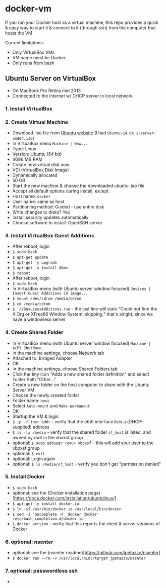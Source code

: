 docker-vm
=========

If you run your Docker host as a virtual machine, this repo provides a quick & easy way to start it & connect to it (through ssh) from the computer that hosts the VM

Current limitations:
- Only VirtualBox VMs
- VM name must be Docker
- Only runs from bash

## Ubuntu Server on VirtualBox
- On MacBook Pro Retina mid 2013
- Connected to the Internet w/ DHCP server in local network
### 1. Install VirtualBox
### 2. Create Virtual Machine
- Download .iso file from [Ubuntu website](http://www.ubuntu.com/download/server) (I had `ubuntu-14.04.1-server-amd64.iso`)
- In VirtualBox menu `Machine | New...`
- Type: Linux
- Version: Ubuntu (64 bit)
- 4096 MB RAM
- Create new virtual disk now
- VDI (VirtualBox Disk Image)
- Dynamically allocated
- 50 GB
- Start the new machine & choose the downloaded ubuntu .iso file
- Accept all default options during install, except:
- Host name: `docker`
- User name: same as host
- Partitioning method: Guided - use entire disk
- Write changes to disks? Yes
- Install security updates automatically
- Choose software to install: OpenSSH server
### 3. Install VirtualBox Guest Additions
- After reboot, login
- `$ sudo bash`
- `$ apt-get update`
- `$ apt-get -y upgrade`
- `$ apt-get -y install dkms`
- `$ reboot`
- After reboot, login
- `$ sudo bash`
- In VirtualBox menu (with Ubuntu server window focused) `Devices | Insert Guest Additions CD image...`
- `$ mount /dev/cdrom /media/cdrom`
- `$ cd /media/cdrom`
- `$ ./VBoxLinuxAdditions.run` - the last line will state "Could not find the X.Org or XFree86 Window System, skipping;" that's alright, since we have a windowless server
### 4. Create Shared Folder
- In VirtualBox menu (with Ubuntu server window focused) `Machine | ACPI Shutdown`
- In the machine settings, choose Network tab
- Attached to: Bridged Adapter
- OK
- In the machine settings, choose Shared Folders tab
- Click the tiny icon "Adds a new shared folder definition" and select Folder Path "Other..."
- Create a new folder on the host computer to share with the Ubuntu Server VM
- Choose the newly created folder
- Folder name: `host`
- Select `Auto-mount` and `Make permanent`
- OK
- Startup the VM & login
- `$ ip -f inet addr` - verify that the eth0 interface lists a (DHCP-supplied) address
- `$ ls -la /media` - verify that the shared folder `sf_host` is listed, and owned by root in the vboxsf group
- optional: `$ sudo adduser <you> vboxsf` - this will add your user to the vboxsf group
- optional: `$ exit`
- optional: Login again
- optional: `$ ls /media/sf_host` - verify you don't get "permission denied"
### 5. Install Docker
- `$ sudo bash`
- optional: see the (Docker installation page)[https://docs.docker.com/installation/ubuntulinux/]
- `$ apt-get -y install docker.io`
- `$ ln -sf /usr/bin/docker.io /usr/local/bin/docker`
- `$ sed -i '$acomplete -F _docker docker' /etc/bash_completion.d/docker.io`
- `$ docker version` - verify that this reports the client & server versions of Docker
### 6. optional: nsenter
- optional: see the (nsenter readme)[https://github.com/jpetazzo/nsenter]
- `$ docker run --rm -v /usr/local/bin:/target jpetazzo/nsenter`
### 7. optional: passwordless ssh
- 

